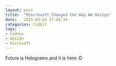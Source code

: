 ```yaml
---
layout: post
title:  "Miscrosoft Changed the Way We Design"
date:   2015-03-23 17:44:34
categories: tidbit
tags:
- videos
- design
- microsoft
---
```

<div><p>Future is Holograms and it is here :D</p></div>
<div id="fb-root"></div><script>(function(d, s, id) {  var js, fjs = d.getElementsByTagName(s)[0];  if (d.getElementById(id)) return;  js = d.createElement(s); js.id = id;  js.src = "//connect.facebook.net/en_US/all.js#xfbml=1";  fjs.parentNode.insertBefore(js, fjs);}(document, 'script', 'facebook-jssdk'));</script><div class="fb-post" data-href="https://www.facebook.com/video.php?v=911258132218881" data-width="640"></div>